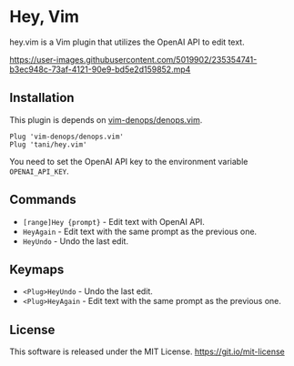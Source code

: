 # Hey, Vim

hey.vim is a Vim plugin that utilizes the OpenAI API to edit text.


https://user-images.githubusercontent.com/5019902/235354741-b3ec948c-73af-4121-90e9-bd5e2d159852.mp4


## Installation

This plugin is depends on [vim-denops/denops.vim](https://github.com/vim-denops/denops.vim).

```vim
Plug 'vim-denops/denops.vim'
Plug 'tani/hey.vim'
```

You need to set the OpenAI API key to the environment variable `OPENAI_API_KEY`.

## Commands

- `[range]Hey {prompt}` - Edit text with OpenAI API.
- `HeyAgain` - Edit text with the same prompt as the previous one.
- `HeyUndo` - Undo the last edit.

## Keymaps

- `<Plug>HeyUndo` - Undo the last edit.
- `<Plug>HeyAgain` - Edit text with the same prompt as the previous one.

## License

This software is released under the MIT License. https://git.io/mit-license
